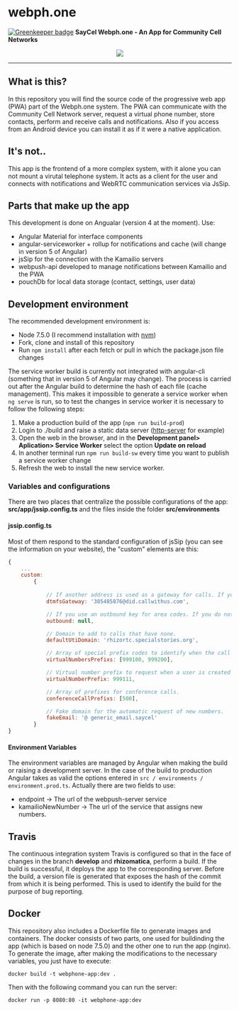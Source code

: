 # webph.one

[![Greenkeeper badge](https://badges.greenkeeper.io/saycel/webph.one.svg)](https://greenkeeper.io/)
__SayCel Webph.one - An App for Community Cell Networks__
<p style="text-align:center"><img src="https://media.giphy.com/media/l1LbYlLPdBc8ZxKBa/giphy.gif"/></p>

___

## What is this?
In this repository you will find the source code of the progressive web app (PWA) part of the Webph.one system.
The PWA can communicate with the Community Cell Network server, request a virtual phone number, store contacts, perform and receive calls and notifications. Also if you access from an Android device you can install it as if it were a native application.

## It's not..

This app is the frontend of a more complex system, with it alone you can not mount a virutal telephone system. It acts as a client for the user and connects with notifications and WebRTC communication services via JsSip.

## Parts that make up the app
This development is done on Angualar (version 4 at the moment). Use:
* Angular Material for interface components
* angular-serviceworker + rollup for notifications and cache (will change in version 5 of Angular)
* jsSip for the connection with the Kamailio servers
* webpush-api developed to manage notifications between Kamailio and the PWA
* pouchDb for local data storage (contact, settings, user data)

## Development environment
The recommended development environment is:
* Node 7.5.0 (I recommend installation with [nvm](https://github.com/creationix/nvm))
* Fork, clone and install of this repository
* Run `npm install` after each fetch or pull in which the package.json file changes

The service worker build is currently not integrated with angular-cli (something that in version 5 of Angular may change). The process is carried out after the Angular build to determine the hash of each file (cache management). This makes it impossible to generate a service worker when `ng serve` is run, so to test the changes in service worker it is necessary to follow the following steps:
1) Make a production build of the app (`npm run build-prod`)
2) Login to ./build and raise a static data server ([http-server](https://www.npmjs.com/package/http-server) for example)
3) Open the web in the browser, and in the __Development panel> Aplication> Service Worker__ select the option __Update on reload__
4) In another terminal run `npm run build-sw` every time you want to publish a service worker change
5) Refresh the web to install the new service worker.

### Variables and configurations
There are two places that centralize the possible configurations of the app: __src/app/jssip.config.ts__ and the files inside the folder __src/environments__

#### jssip.config.ts
Most of them respond to the standard configuration of jsSip (you can see the information on your website), the "custom" elements are this:
```javascript
{
    ...
    custom:
        {
            
            // If another address is used as a gateway for calls. If you do not use leave in null
            dtmfsGateway: '385485876@did.callwithus.com',

            // If you use an outbound key for area codes. If you do not use it, leave it in null.
            outbound: null,

            // Domain to add to calls that have none.
            defaultUtiDomain: 'rhizortc.specialstories.org',

            // Array of special prefix codes to identify when the call is to a virutal number.
            virtualNumbersPrefixs: [999100, 999200],

            // Virtual number prefix to request when a user is created
            virtualNumberPrefix: 999111,

            // Array of prefixes for conference calls.
            conferenceCallPrefixs: [500],

            // Fake domain for the automatic request of new numbers.
            fakeEmail: '@ generic_email.saycel'
        }
}
```

#### Environment Variables
The environment variables are managed by Angular when making the build or raising a development server. In the case of the build to production Angular takes as valid the options entered in `src / environments / environment.prod.ts`.
Actually there are two fields to use:
* endpoint -> The url of the webpush-server service
* kamailioNewNumber -> The url of the service that assigns new numbers.

## Travis
The continuous integration system Travis is configured so that in the face of changes in the branch __develop__ and __rhizomatica__, perform a build. If the build is successful, it deploys the app to the corresponding server. Before the build, a version file is generated that exposes the hash of the commit from which it is being performed. This is used to identify the build for the purpose of bug reporting.

## Docker
This repository also includes a Dockerfile file to generate images and containers.
The docker consists of two parts, one used for buildinding the app (which is based on node 7.5.0) and the other one to run the app (nginx). To generate the image, after making the modifications to the necessary variables, you just have to execute:
```
docker build -t webphone-app:dev .
```
Then with the following command you can run the server:
```
docker run -p 8080:80 -it webphone-app:dev
```